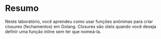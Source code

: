 # Resumo

Neste laboratório, você aprendeu como usar funções anônimas para criar closures (fechamentos) em Golang. Closures são úteis quando você deseja definir uma função inline sem ter que nomeá-la.

